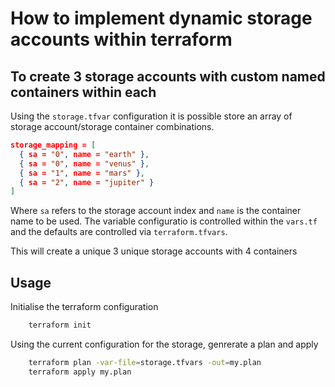 # How to implement dynamic storage accounts within terraform

## To create 3 storage accounts with custom named containers within each

Using the `storage.tfvar` configuration it is possible store an array of storage account/storage container combinations.

```json
storage_mapping = [
  { sa = "0", name = "earth" },
  { sa = "0", name = "venus" },
  { sa = "1", name = "mars" },
  { sa = "2", name = "jupiter" }
]
```

Where `sa` refers to the storage account index and `name` is the container name to be used.
The variable configuratio is controlled within the `vars.tf` and the defaults are controlled via `terraform.tfvars`.

This will create a unique 3 unique storage accounts with 4 containers

## Usage

Initialise the terraform configuration

```bash
    terraform init
```

Using the current configuration for the storage, genrerate a plan and apply

```bash
    terraform plan -var-file=storage.tfvars -out=my.plan
    terraform apply my.plan
```
